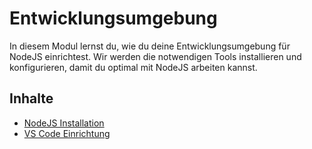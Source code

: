 # Entwicklungsumgebung

In diesem Modul lernst du, wie du deine Entwicklungsumgebung für NodeJS einrichtest. Wir werden die notwendigen Tools installieren und konfigurieren, damit du optimal mit NodeJS arbeiten kannst.

## Inhalte

- [NodeJS Installation](nodejsInstallation.md)
- [VS Code Einrichtung](vscodeSetup.md)